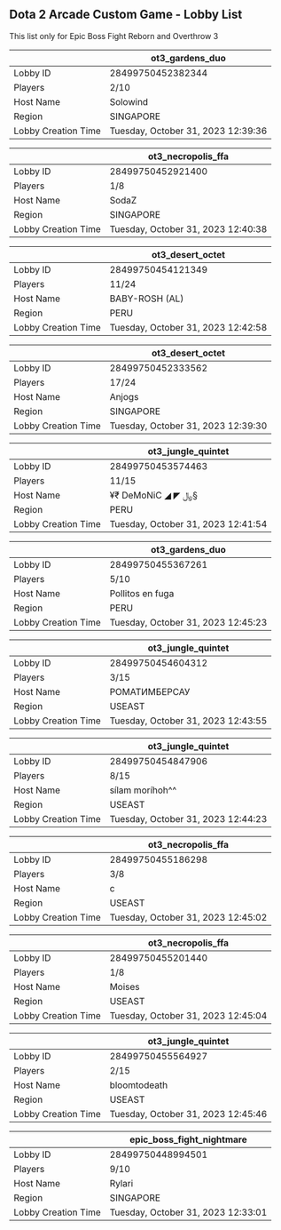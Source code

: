 ## Dota 2 Arcade Custom Game - Lobby List

This list only for Epic Boss Fight Reborn and Overthrow 3

|  | ot3_gardens_duo |
| ------ | ------ |
| Lobby ID | 28499750452382344 |
| Players | 2/10 |
| Host Name | Solowind |
| Region | SINGAPORE |
| Lobby Creation Time | Tuesday, October 31, 2023 12:39:36 |


|  | ot3_necropolis_ffa |
| ------ | ------ |
| Lobby ID | 28499750452921400 |
| Players | 1/8 |
| Host Name | SodaZ |
| Region | SINGAPORE |
| Lobby Creation Time | Tuesday, October 31, 2023 12:40:38 |


|  | ot3_desert_octet |
| ------ | ------ |
| Lobby ID | 28499750454121349 |
| Players | 11/24 |
| Host Name | BABY-ROSH (AL) |
| Region | PERU |
| Lobby Creation Time | Tuesday, October 31, 2023 12:42:58 |


|  | ot3_desert_octet |
| ------ | ------ |
| Lobby ID | 28499750452333562 |
| Players | 17/24 |
| Host Name | Anjogs |
| Region | SINGAPORE |
| Lobby Creation Time | Tuesday, October 31, 2023 12:39:30 |


|  | ot3_jungle_quintet |
| ------ | ------ |
| Lobby ID | 28499750453574463 |
| Players | 11/15 |
| Host Name | ¥₹ DeMoNiC ◢ ◤ ﷼§ |
| Region | PERU |
| Lobby Creation Time | Tuesday, October 31, 2023 12:41:54 |


|  | ot3_gardens_duo |
| ------ | ------ |
| Lobby ID | 28499750455367261 |
| Players | 5/10 |
| Host Name | Pollitos en fuga |
| Region | PERU |
| Lobby Creation Time | Tuesday, October 31, 2023 12:45:23 |


|  | ot3_jungle_quintet |
| ------ | ------ |
| Lobby ID | 28499750454604312 |
| Players | 3/15 |
| Host Name | РОМАТИМБЕРСАУ |
| Region | USEAST |
| Lobby Creation Time | Tuesday, October 31, 2023 12:43:55 |


|  | ot3_jungle_quintet |
| ------ | ------ |
| Lobby ID | 28499750454847906 |
| Players | 8/15 |
| Host Name | sílam moríhoh^^ |
| Region | USEAST |
| Lobby Creation Time | Tuesday, October 31, 2023 12:44:23 |


|  | ot3_necropolis_ffa |
| ------ | ------ |
| Lobby ID | 28499750455186298 |
| Players | 3/8 |
| Host Name | c |
| Region | USEAST |
| Lobby Creation Time | Tuesday, October 31, 2023 12:45:02 |


|  | ot3_necropolis_ffa |
| ------ | ------ |
| Lobby ID | 28499750455201440 |
| Players | 1/8 |
| Host Name | Moises |
| Region | USEAST |
| Lobby Creation Time | Tuesday, October 31, 2023 12:45:04 |


|  | ot3_jungle_quintet |
| ------ | ------ |
| Lobby ID | 28499750455564927 |
| Players | 2/15 |
| Host Name | bloomtodeath |
| Region | USEAST |
| Lobby Creation Time | Tuesday, October 31, 2023 12:45:46 |


|  | epic_boss_fight_nightmare |
| ------ | ------ |
| Lobby ID | 28499750448994501 |
| Players | 9/10 |
| Host Name | Rylari |
| Region | SINGAPORE |
| Lobby Creation Time | Tuesday, October 31, 2023 12:33:01 |


